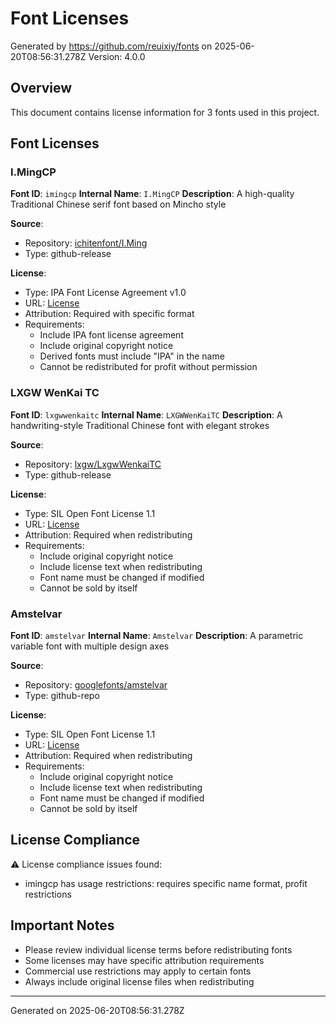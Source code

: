 # Font Licenses

Generated by https://github.com/reuixiy/fonts on 2025-06-20T08:56:31.278Z
Version: 4.0.0

## Overview

This document contains license information for 3 fonts used in this project.

## Font Licenses

### I.MingCP

**Font ID**: `imingcp`
**Internal Name**: `I.MingCP`
**Description**: A high-quality Traditional Chinese serif font based on Mincho style

**Source**:
- Repository: [ichitenfont/I.Ming](https://github.com/ichitenfont/I.Ming)
- Type: github-release

**License**:
- Type: IPA Font License Agreement v1.0
- URL: [License](https://github.com/ichitenfont/I.Ming/blob/master/LICENSE.md)
- Attribution: Required with specific format
- Requirements:
  - Include IPA font license agreement
  - Include original copyright notice
  - Derived fonts must include "IPA" in the name
  - Cannot be redistributed for profit without permission

### LXGW WenKai TC

**Font ID**: `lxgwwenkaitc`
**Internal Name**: `LXGWWenKaiTC`
**Description**: A handwriting-style Traditional Chinese font with elegant strokes

**Source**:
- Repository: [lxgw/LxgwWenkaiTC](https://github.com/lxgw/LxgwWenkaiTC)
- Type: github-release

**License**:
- Type: SIL Open Font License 1.1
- URL: [License](https://github.com/lxgw/LxgwWenkaiTC/blob/main/OFL.txt)
- Attribution: Required when redistributing
- Requirements:
  - Include original copyright notice
  - Include license text when redistributing
  - Font name must be changed if modified
  - Cannot be sold by itself

### Amstelvar

**Font ID**: `amstelvar`
**Internal Name**: `Amstelvar`
**Description**: A parametric variable font with multiple design axes

**Source**:
- Repository: [googlefonts/amstelvar](https://github.com/googlefonts/amstelvar)
- Type: github-repo

**License**:
- Type: SIL Open Font License 1.1
- URL: [License](https://github.com/googlefonts/amstelvar/blob/main/OFL.txt)
- Attribution: Required when redistributing
- Requirements:
  - Include original copyright notice
  - Include license text when redistributing
  - Font name must be changed if modified
  - Cannot be sold by itself

## License Compliance

⚠️ License compliance issues found:

- imingcp has usage restrictions: requires specific name format, profit restrictions

## Important Notes

- Please review individual license terms before redistributing fonts
- Some licenses may have specific attribution requirements
- Commercial use restrictions may apply to certain fonts
- Always include original license files when redistributing

---
Generated on 2025-06-20T08:56:31.278Z